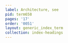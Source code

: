 ```yaml
---
label: Architecture, see
pid: term658
pages: '17'
order: '0051'
layout: generic_index_term
collection: index-headings
---
```

